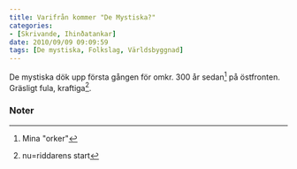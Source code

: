 ```yaml
---
title: Varifrån kommer "De Mystiska?"
categories:
- [Skrivande, Ihinðatankar]
date: 2010/09/09 09:09:59
tags: [De mystiska, Folkslag, Världsbyggnad]
---
```

De mystiska dök upp första gången för omkr. 300 år sedan[^1] på östfronten. Gräsligt fula, kraftiga[^2].

### Noter

[^1]: Mina "orker"
[^2]:  nu=riddarens start
